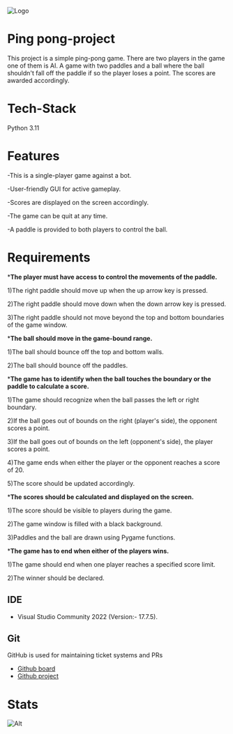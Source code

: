 ![Logo](https://www.vectorgraphit.com/wp-content/uploads/2014/11/pingpong-preview.jpg)


# Ping pong-project
This project is a simple ping-pong game.
There are two players in the game one of them is AI.
A game with two paddles and a ball where the ball shouldn't fall off the paddle if so the player loses a point.
The scores are awarded accordingly.


# Tech-Stack
Python 3.11


# Features
-This is a single-player game against a bot.

-User-friendly GUI for active gameplay.

-Scores are displayed on the screen accordingly.

-The game can be quit at any time.

-A paddle is provided to both players to control the ball.


# Requirements
***The player must have access to control the movements of the paddle.**

   1)The right paddle should move up when the up arrow key is pressed.

   2)The right paddle should move down when the down arrow key is pressed.
   
   3)The right paddle should not move beyond the top and bottom boundaries of the game window.

***The ball should move in the game-bound range.**

   1)The ball should bounce off the top and bottom walls.
    
   2)The ball should bounce off the paddles.

***The game has to identify when the ball touches the boundary or the paddle to calculate a score.**

   1)The game should recognize when the ball passes the left or right boundary.

   2)If the ball goes out of bounds on the right (player's side), the opponent scores a point.
   
   3)If the ball goes out of bounds on the left (opponent's side), the player scores a point.

   4)The game ends when either the player or the opponent reaches a score of 20.

   5)The score should be updated accordingly.
 
***The scores should be calculated and displayed on the screen.**

   1)The score should be visible to players during the game.

   2)The game window is filled with a black background.

   3)Paddles and the ball are drawn using Pygame functions.

***The game has to end when either of the players wins.**

   1)The game should end when one player reaches a specified score limit.

   2)The winner should be declared.


## IDE

 - Visual Studio Community 2022 (Version:- 17.7.5).

## Git

GitHub is used for maintaining ticket systems and PRs
- [Github board](https://github.com/Pradyumna2098/pingpong-project)
- [Github project](https://github.com/users/Pradyumna2098/projects/4)

# Stats
![Alt](https://repobeats.axiom.co/api/embed/b559d2e40001492d162da609caa0a9dcfd1b832c.svg "Repobeats analytics image")
